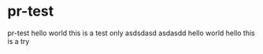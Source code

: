 # pr-test

pr-test
hello world
this is a test only
asdsdasd
asdasdd
hello world
hello this is a try
